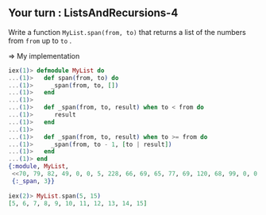 ## Your turn : ListsAndRecursions-4

Write a function `MyList.span(from, to)` that returns a list of the numbers from `from` up to `to` .

=> My implementation
```elixir
iex(1)> defmodule MyList do
...(1)>   def span(from, to) do
...(1)>     _span(from, to, [])
...(1)>   end
...(1)> 
...(1)>   def _span(from, to, result) when to < from do
...(1)>      result
...(1)>   end
...(1)> 
...(1)>   def _span(from, to, result) when to >= from do
...(1)>     _span(from, to - 1, [to | result])
...(1)>   end
...(1)> end
{:module, MyList,
 <<70, 79, 82, 49, 0, 0, 5, 228, 66, 69, 65, 77, 69, 120, 68, 99, 0, 0, 0, 244, 131, 104, 2, 100, 0, 14, 101, 108, 105, 120, 105, 114, 95, 100, 111, 99, 115, 95, 118, 49, 108, 0, 0, 0, 4, 104, 2, ...>>,
 {:_span, 3}}
 
iex(2)> MyList.span(5, 15)
[5, 6, 7, 8, 9, 10, 11, 12, 13, 14, 15]
```

